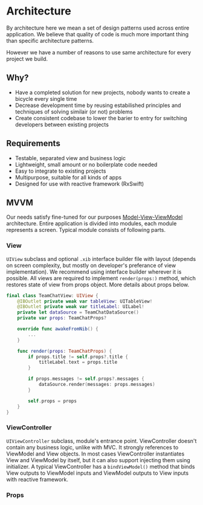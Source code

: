 # Architecture

By architecture here we mean a set of design patterns used across entire application. We believe that quality of code is much more important thing than specific architecture patterns.

However we have a number of reasons to use same architecture for every project we build.

## Why?

- Have a completed solution for new projects, nobody wants to create a bicycle every single time
- Decrease development time by reusing estabilished principles and techniques of solving similair (or not) problems
- Create consistent codebase to lower the barier to entry for switching developers between existing projects

## Requirements

- Testable, separated view and business logic
- Lightweight, small amount or no boilerplate code needed
- Easy to integrate to existing projects
- Multipurpose, suitable for all kinds of apps
- Designed for use with reactive framework (RxSwift)

## MVVM

Our needs satisfy fine-tuned for our purposes [Model-View-ViewModel](https://en.wikipedia.org/wiki/Model–view–viewmodel) architecture.
Entire application is divided into modules, each module represents a screen.
Typical module consists of following parts.

### View

`UIView` subclass and optional `.xib` interface builder file with layout (depends on screen complexity, but mostly on developer's preferance of view implementation). We recommend using interface builder wherever it is possible. 
All views are required to implement `render(props:)` method, which restores state of view from props object. More details about props below.
```swift
final class TeamChatView: UIView {
    @IBOutlet private weak var tableView: UITableView!
    @IBOutlet private weak var titleLabel: UILabel!
    private let dataSource = TeamChatDataSource()
    private var props: TeamChatProps?

    override func awakeFromNib() {
        ...
    }

    func render(props: TeamChatProps) {
        if props.title != self.props?.title {
            titleLabel.text = props.title
        }    

        if props.messages != self.props?.messages {
            dataSource.render(messages: props.messages)
        }

        self.props = props
    }
}
```

### ViewController

`UIViewController` subclass, module's entrance point. ViewController doesn't contain any business logic, unlike with MVC. It strongly references to ViewModel and View objects. In most cases ViewController instantiates View and ViewModel by itself, but it can also support injecting them using initializer. A typical ViewController has a `bindViewModel()` method that binds View outputs to ViewModel inputs and ViewModel outputs to View inputs with reactive framework.

### Props

